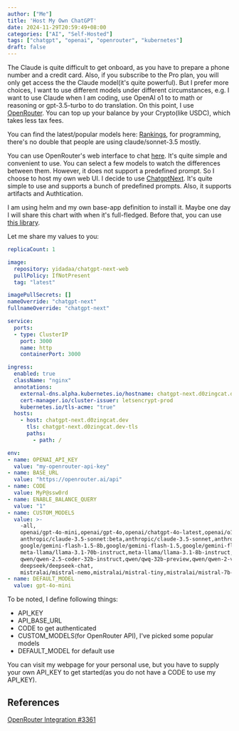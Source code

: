 ```yaml
---
author: ["Me"]
title: 'Host My Own ChatGPT'
date: 2024-11-29T20:59:49+08:00
categories: ["AI", "Self-Hosted"]
tags: ["chatgpt", "openai", "openrouter", "kubernetes"]
draft: false
---
```


The Claude is quite difficult to get onboard, as you have to prepare a phone number and a credit card. Also, if you subscribe to the Pro plan, you will only get access the the Claude model(it's quite powerful). But I prefer more choices, I want to use different models under different circumstances, e.g. I want to use Claude when I am coding, use OpenAI o1 to to math or reasoning or gpt-3.5-turbo to do translation. On this point, I use [OpenRouter](https://openrouter.ai/). You can top up your balance by your Crypto(like USDC), which takes less tax fees.

You can find the latest/popular models here: [Rankings](https://openrouter.ai/rankings/programming?view=week), 
for programming, there's no double that people are using claude/sonnet-3.5 mostly. 

You can use OpenRouter's web interface to chat [here](https://openrouter.ai/chat). 
It's quite simple and convenient to use. You can select a few models to watch the differences between them. 
However, it does not support a predefined prompt. So I choose to host my own web UI. I decide to use [ChatgptNext](https://github.com/ChatGPTNextWeb/ChatGPT-Next-Web/tree/main). It's quite simple to use and supports a bunch of predefined prompts. Also, it supports artifacts and Authtication. 

I am using helm and my own base-app definition to install it. Maybe one day I will share this chart with when it's full-fledged. Before that, you can use [this library](https://github.com/bjw-s/helm-charts).

Let me share my values to you:

```yaml
replicaCount: 1

image:
  repository: yidadaa/chatgpt-next-web
  pullPolicy: IfNotPresent
  tag: "latest"

imagePullSecrets: []
nameOverride: "chatgpt-next"
fullnameOverride: "chatgpt-next"

service:
  ports:
  - type: ClusterIP
    port: 3000
    name: http
    containerPort: 3000

ingress:
  enabled: true
  className: "nginx"
  annotations: 
    external-dns.alpha.kubernetes.io/hostname: chatgpt-next.d0zingcat.dev
    cert-manager.io/cluster-issuer: letsencrypt-prod
    kubernetes.io/tls-acme: "true"
  hosts:
    - host: chatgpt-next.d0zingcat.dev
      tls: chatgpt-next.d0zingcat.dev-tls
      paths:
        - path: /

env: 
- name: OPENAI_API_KEY
  value: "my-openrouter-api-key"
- name: BASE_URL
  value: "https://openrouter.ai/api"
- name: CODE
  value: MyP@ssw0rd
- name: ENABLE_BALANCE_QUERY
  value: "1"
- name: CUSTOM_MODELS
  value: >-
    -all,
    openai/gpt-4o-mini,openai/gpt-4o,openai/chatgpt-4o-latest,openai/o1-preview,openai/o1-mini,
    anthropic/claude-3.5-sonnet:beta,anthropic/claude-3.5-sonnet,anthropic/claude-3-haiku,anthropic/claude-3-opus,anthropic/claude-3-opus:beta,
    google/gemini-flash-1.5-8b,google/gemini-flash-1.5,google/gemini-flash-1.5-exp,google/gemini-pro-1.5,google/gemini-pro-1.5-exp,google/gemma-2-27b-it,google/gemma-2-9b-it,
    meta-llama/llama-3.1-70b-instruct,meta-llama/llama-3.1-8b-instruct,meta-llama/llama-3-70b-instruct,meta-llama/llama-3-8b-instruct,
    qwen/qwen-2.5-coder-32b-instruct,qwen/qwq-32b-preview,qwen/qwen-2-vl-72b-instruct,qwen/qwen-2.5-72b-instruct,
    deepseek/deepseek-chat,
    mistralai/mistral-nemo,mistralai/mistral-tiny,mistralai/mistral-7b-instruct,cohere/command-r,gryphe/mythomax-l2-13b,microsoft/wizardlm-2-8x22b,cohere/command-r-08-2024,nousresearch/hermes-3-llama-3.1-405b:free,microsoft/wizardlm-2-7b,mistralai/mistral-7b-instruct-v0.2
- name: DEFAULT_MODEL
  value: gpt-4o-mini
```

To be noted, I define following things:

- API_KEY
- API_BASE_URL
- CODE to get authenticated
- CUSTOM_MODELS(for OpenRouter API), I've picked some popular models
- DEFAULT_MODEL for default use

You can visit my webpage for your personal use, but you have to supply your own API_KEY to get started(as you do not have a CODE to use my API_KEY). 


## References

[OpenRouter Integration #3361](https://github.com/ChatGPTNextWeb/ChatGPT-Next-Web/discussions/3361)